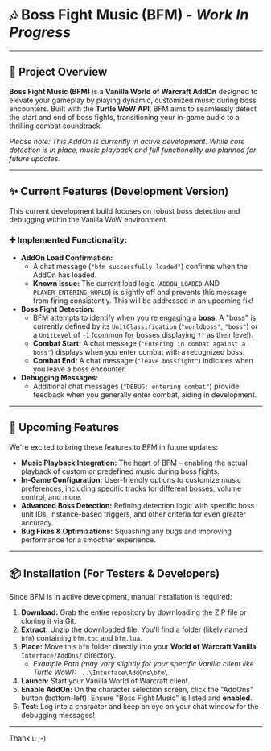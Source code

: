# 🎶 Boss Fight Music (BFM) - *Work In Progress*

---

## 📜 Project Overview

**Boss Fight Music (BFM)** is a **Vanilla World of Warcraft AddOn** designed to elevate your gameplay by playing dynamic, customized music during boss encounters. Built with the **Turtle WoW API**, BFM aims to seamlessly detect the start and end of boss fights, transitioning your in-game audio to a thrilling combat soundtrack.

*Please note: This AddOn is currently in active development. While core detection is in place, music playback and full functionality are planned for future updates.*

---

## ✨ Current Features (Development Version)

This current development build focuses on robust boss detection and debugging within the Vanilla WoW environment.

### ➕ Implemented Functionality:

* **AddOn Load Confirmation:**
    * A chat message (`"bfm successfully loaded"`) confirms when the AddOn has loaded.
    * **Known Issue:** The current load logic (`ADDON_LOADED` AND `PLAYER_ENTERING_WORLD`) is slightly off and prevents this message from firing consistently. This will be addressed in an upcoming fix!
* **Boss Fight Detection:**
    * BFM attempts to identify when you're engaging a **boss**. A "boss" is currently defined by its `UnitClassification` (`"worldboss"`, `"boss"`) or a `UnitLevel` of `-1` (common for bosses displaying `??` as their level).
    * **Combat Start:** A chat message (`"Entering in combat against a boss"`) displays when you enter combat with a recognized boss.
    * **Combat End:** A chat message (`"leave bossfight"`) indicates when you leave a boss encounter.
* **Debugging Messages:**
    * Additional chat messages (`"DEBUG: entering combat"`) provide feedback when you generally enter combat, aiding in development.

---

## 🚀 Upcoming Features

We're excited to bring these features to BFM in future updates:

* **Music Playback Integration:** The heart of BFM – enabling the actual playback of custom or predefined music during boss fights.
* **In-Game Configuration:** User-friendly options to customize music preferences, including specific tracks for different bosses, volume control, and more.
* **Advanced Boss Detection:** Refining detection logic with specific boss unit IDs, instance-based triggers, and other criteria for even greater accuracy.
* **Bug Fixes & Optimizations:** Squashing any bugs and improving performance for a smoother experience.

---

## 📦 Installation (For Testers & Developers)

Since BFM is in active development, manual installation is required:

1.  **Download:** Grab the entire repository by downloading the ZIP file or cloning it via Git.
2.  **Extract:** Unzip the downloaded file. You'll find a folder (likely named `bfm`) containing `bfm.toc` and `bfm.lua`.
3.  **Place:** Move this `bfm` folder directly into your **World of Warcraft Vanilla** `Interface/AddOns/` directory.
    * *Example Path (may vary slightly for your specific Vanilla client like Turtle WoW):*
        `...\Interface\AddOns\bfm\`
4.  **Launch:** Start your Vanilla World of Warcraft client.
5.  **Enable AddOn:** On the character selection screen, click the "AddOns" button (bottom-left). Ensure "Boss Fight Music" is listed and **enabled**.
6.  **Test:** Log into a character and keep an eye on your chat window for the debugging messages!

---


Thank u ;-)
